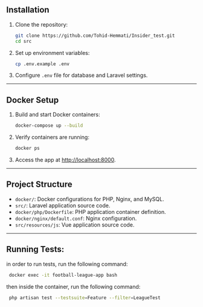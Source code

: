 
## Installation

1. Clone the repository:
    ```bash
    git clone https://github.com/Tohid-Hemmati/Insider_test.git
    cd src
    ```

2. Set up environment variables:
    ```bash
    cp .env.example .env
    ```

3. Configure `.env` file for database and Laravel settings.

---

## Docker Setup

1. Build and start Docker containers:
    ```bash
    docker-compose up --build
    ```

2. Verify containers are running:
    ```bash
    docker ps
    ```

3. Access the app at [http://localhost:8000](http://localhost:8000).

---

## Project Structure

- `docker/`: Docker configurations for PHP, Nginx, and MySQL.
- `src/`: Laravel application source code.
- `docker/php/Dockerfile`: PHP application container definition.
- `docker/nginx/default.conf`: Nginx configuration.
- `src/resources/js`: Vue application source code.
---

## Running Tests:
in order to run tests, run the following command:
```bash
 docker exec -it football-league-app bash
```
then inside the container, run the following command:
```bash
 php artisan test --testsuite=Feature --filter=LeagueTest
```

